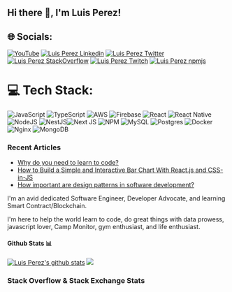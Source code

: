 <h2> Hi there 👋, I'm Luis Perez! </h2>

## 🌐 Socials:
[![YouTube](https://img.shields.io/badge/YouTube-%23FF0000?style=for-the-badge&logo=YouTube&logoColor=white)](https://youtube.com/c/https://www.youtube.com/channel/UCfB96GB88tNsYSODNjEkv0w)
[![Luis Perez Linkedin](https://img.shields.io/badge/LinkedIn-0077B5?style=for-the-badge&logo=linkedin&logoColor=white)](https://www.linkedin.com/in/perezluisv/)
[![Luis Perez Twitter](https://img.shields.io/badge/Twitter-1DA1F2?style=for-the-badge&logo=twitter&logoColor=white)](https://twitter.com/perezluisv)
[![Luis Perez StackOverflow](https://img.shields.io/badge/StackOverflow-F48024?style=for-the-badge&logo=stackoverflow&logoColor=white)](https://stackoverflow.com/users/19291084/luis-perez)
[![Luis Perez Twitch](https://img.shields.io/badge/Twitch-6441A4?style=for-the-badge&logo=twitch&logoColor=white)](https://www.twitch.tv/iperezluis)
[![Luis Perez npmjs](https://img.shields.io/badge/npm-dd1818?style=for-the-badge&logo=npm&logoColor=white)](https://www.npmjs.com/~perezluisv)

# 💻 Tech Stack:
![JavaScript](https://img.shields.io/badge/javascript-%23323330.svg?style=for-the-badge&logo=javascript&logoColor=%23F7DF1E) ![TypeScript](https://img.shields.io/badge/typescript-%23007ACC.svg?style=for-the-badge&logo=typescript&logoColor=white) ![AWS](https://img.shields.io/badge/AWS-%23FF9900.svg?style=for-the-badge&logo=amazon-aws&logoColor=white) ![Firebase](https://img.shields.io/badge/firebase-%23039BE5.svg?style=for-the-badge&logo=firebase) ![React](https://img.shields.io/badge/react-%2320232a.svg?style=for-the-badge&logo=react&logoColor=%2361DAFB) ![React Native](https://img.shields.io/badge/ReactNative-%2320232a.svg?style=for-the-badge&logo=react&logoColor=%2361DAFB)![NodeJS](https://img.shields.io/badge/node.js-6DA55F?style=for-the-badge&logo=node.js&logoColor=white) ![NestJS](https://img.shields.io/badge/nestjs-%23E0234E.svg?style=for-the-badge&logo=nestjs&logoColor=white)![Next JS](https://img.shields.io/badge/Next-black?style=for-the-badge&logo=next.js&logoColor=white) ![NPM](https://img.shields.io/badge/NPM-%23000000.svg?style=for-the-badge&logo=npm&logoColor=white) ![MySQL](https://img.shields.io/badge/mysql-%2300f.svg?style=for-the-badge&logo=mysql&logoColor=white) ![Postgres](https://img.shields.io/badge/postgres-%23316192.svg?style=for-the-badge&logo=postgresql&logoColor=white) ![Docker](https://img.shields.io/badge/docker-%23316192.svg?style=for-the-badge&logo=docker&logoColor=white) ![Nginx](https://img.shields.io/badge/nginx-%23009639.svg?style=for-the-badge&logo=nginx&logoColor=white) ![MongoDB](https://img.shields.io/badge/MongoDB-%234ea94b.svg?style=for-the-badge&logo=mongodb&logoColor=white)

<h3>Recent Articles</h3>

- [Why do you need to learn to code?](https://medium.com/@perezvluisv/why-do-you-need-to-learn-to-code-391ab1d64a57)
- [How to Build a Simple and Interactive Bar Chart With React.js and CSS-in-JS](https://medium.com/@perezvluisv/how-to-build-a-simple-and-interactive-bar-chart-with-react-js-and-css-in-js-fdd44e7764c5)  
- [How important are design patterns in software development?](https://medium.com/@perezvluisv/how-important-are-design-patterns-in-software-development-de77f13861a5) 




I'm an avid dedicated Software Engineer, Developer Advocate, and learning Smart Contract/Blockchain.

I'm here to help the world learn to code, do great things with data prowess, javascript lover, Camp Monitor, gym enthusiast, and life enthusiast.



#### Github Stats 📊

[![Luis Perez's github stats](https://github-readme-stats.vercel.app/api?username=iperezluis)](https://github.com/anuraghazra/github-readme-stats)
![](https://github-readme-streak-stats.herokuapp.com/?user=IPEREZLUIS&theme=dark&hide_border=false)<br/>

### Stack Overflow & Stack Exchange Stats
